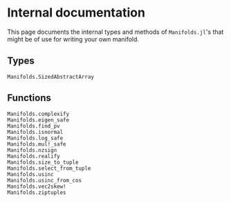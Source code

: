# Internal documentation

This page documents the internal types and methods of `Manifolds.jl`'s that might be of use for writing your own manifold.

## Types

```@docs
Manifolds.SizedAbstractArray
```

## Functions

```@docs
Manifolds.complexify
Manifolds.eigen_safe
Manifolds.find_pv
Manifolds.isnormal
Manifolds.log_safe
Manifolds.mul!_safe
Manifolds.nzsign
Manifolds.realify
Manifolds.size_to_tuple
Manifolds.select_from_tuple
Manifolds.usinc
Manifolds.usinc_from_cos
Manifolds.vec2skew!
Manifolds.ziptuples
```
